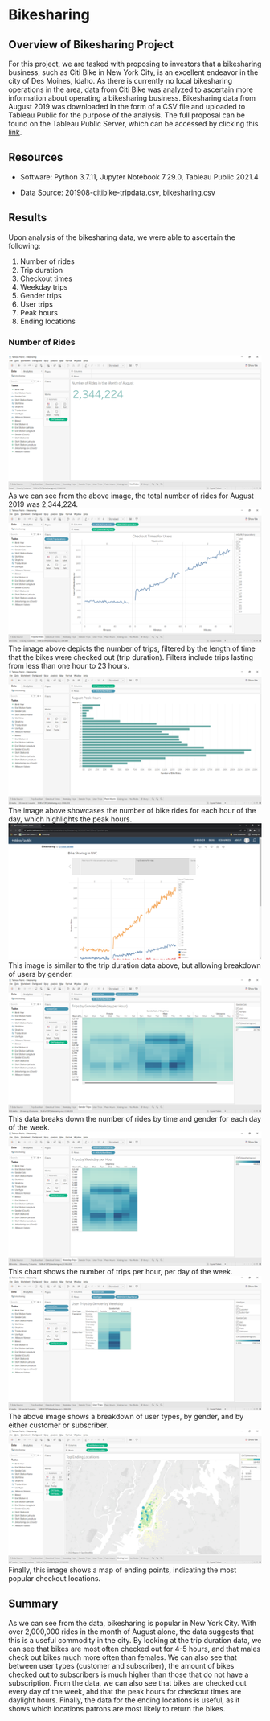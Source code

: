 # Bikesharing

## Overview of Bikesharing Project

For this project, we are tasked with proposing to investors that a bikesharing business, such as Citi Bike in New York City, is an excellent endeavor in the city of Des Moines, Idaho.  As there is currently no local bikesharing operations in the area, data from Citi Bike was analyzed to ascertain more information about operating a bikesharing business. Bikesharing data from August 2019 was downloaded in the form of a CSV file and uploaded to Tableau Public for the purpose of the analysis.  The full proposal can be found on the Tableau Public Server, which can be accessed by clicking this [link](https://public.tableau.com/app/profile/crystal.tallent/viz/Bikesharing_16456548744410/Story1?publish=yes).

## Resources

* Software: Python 3.7.11, Jupyter Notebook 7.29.0, Tableau Public 2021.4

* Data Source: 201908-citibike-tripdata.csv, bikesharing.csv

## Results

Upon analysis of the bikesharing data, we were able to ascertain the following:

1. Number of rides
2. Trip duration
3. Checkout times
4. Weekday trips
5. Gender trips
6. User trips
7. Peak hours
8. Ending locations

### Number of Rides

<img src="https://github.com/crtallent/bikesharing/blob/main/Images/No.%20Rides.png"/>
As we can see from the above image, the total number of rides for August 2019 was 2,344,224.

<img src="https://github.com/crtallent/bikesharing/blob/main/Images/TripDuration.png"/>
The image above depicts the number of trips, filtered by the length of time that the bikes were checked out (trip duration).  Filters include trips lasting from less than one hour to 23 hours.  

<img src="https://github.com/crtallent/bikesharing/blob/main/Images/PeakHours.png"/>
The image above showcases the number of bike rides for each hour of the day, which highlights the peak hours.

<img src="https://github.com/crtallent/bikesharing/blob/main/Images/Checkout.png"/>
This image is similar to the trip duration data above, but allowing breakdown of users by gender.

<img src="https://github.com/crtallent/bikesharing/blob/main/Images/GenderTrips.png"/>
This data breaks down the number of rides by time and gender for each day of the week.

<img src="https://github.com/crtallent/bikesharing/blob/main/Images/WeekdayTrips.png"/>
This chart shows the number of trips per hour, per day of the week.

<img src="https://github.com/crtallent/bikesharing/blob/main/Images/UserTrips.png"/>
The above image shows a breakdown of user types, by gender, and by either customer or subscriber.

<img src="https://github.com/crtallent/bikesharing/blob/main/Images/EndingLoc.png"/>
Finally, this image shows a map of ending points, indicating the most popular checkout locations.

## Summary

As we can see from the data, bikesharing is popular in New York City.  With over 2,000,000 rides in the month of August alone, the data suggests that this is a useful commodity in the city.  By looking at the trip duration data, we can see that bikes are most often checked out for 4-5 hours, and that males check out bikes much more often than females. We can also see that between user types (customer and subscriber), the amount of bikes checked out to subscribers is much higher than those that do not have a subscription.  From the data, we can also see that bikes are checked out every day of the week, ahd that the peak hours for checkout times are daylight hours.  Finally, the data for the ending locations is useful, as it shows which locations patrons are most likely to return the bikes.


